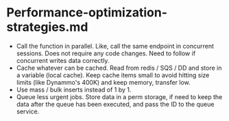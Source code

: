# Performance-optimization-strategies.md

* Call the function in parallel. Like, call the same endpoint in concurrent sessions. Does not require any code changes. Need to follow if concurrent writes data correctly.
* Cache whatever can be cached. Read from redis / SQS / DD and store in a variable (local cache). Keep cache items small to avoid hitting size limits (like Dynammo's 400K) and keep memory, transfer low.
* Use mass / bulk inserts instead of 1 by 1.
* Queue less urgent jobs. Store data in a perm storage, if need to keep the data after the queue has been executed, and pass the ID to the queue service. 
